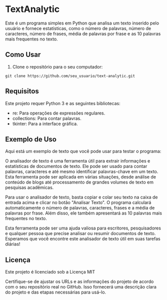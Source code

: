 <!DOCTYPE html>
<html>



<body>

<h1>TextAnalytic</h1>

<p>Este é um programa simples em Python que analisa um texto inserido pelo usuário e fornece estatísticas, como o número de palavras, número de caracteres, número de frases, média de palavras por frase e as 10 palavras mais frequentes no texto.</p>

<h2>Como Usar</h2>

<ol>
    <li>Clone o repositório para o seu computador:</li>
</ol>

<pre><code>git clone https://github.com/seu_usuario/text-analytic.git</code></pre>

<h2>Requisitos</h2>

<p>Este projeto requer Python 3 e as seguintes bibliotecas:</p>

<ul>
    <li>re: Para operações de expressões regulares.</li>
    <li>collections: Para contar palavras.</li>
    <li>tkinter: Para a interface gráfica.</li>
</ul>

<h2>Exemplo de Uso</h2>

<p>Aqui está um exemplo de texto que você pode usar para testar o programa:</p>

<p>O analisador de texto é uma ferramenta útil para extrair informações e estatísticas de documentos de texto. Ele pode ser usado para contar palavras, caracteres e até mesmo identificar palavras-chave em um texto. Esta ferramenta pode ser aplicada em várias situações, desde análise de conteúdo de blogs até processamento de grandes volumes de texto em pesquisas acadêmicas.</p>

<p>Para usar o analisador de texto, basta copiar e colar seu texto na caixa de entrada acima e clicar no botão "Analisar Texto". O programa calculará automaticamente o número de palavras, caracteres, frases e a média de palavras por frase. Além disso, ele também apresentará as 10 palavras mais frequentes no texto.</p>

<p>Esta ferramenta pode ser uma ajuda valiosa para escritores, pesquisadores e qualquer pessoa que precise analisar ou resumir documentos de texto. Esperamos que você encontre este analisador de texto útil em suas tarefas diárias!</p>

<h2>Licença</h2>

<p>Este projeto é licenciado sob a Licença MIT</p>

<p>Certifique-se de ajustar os URLs e as informações do projeto de acordo com o seu repositório real no GitHub. Isso fornecerá uma descrição clara do projeto e das etapas necessárias para usá-lo.</p>

</body>

</html>
